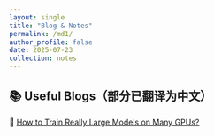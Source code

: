 ```yaml
---
layout: single
title: "Blog & Notes"
permalink: /md1/
author_profile: false
date: 2025-07-23
collection: notes
---
```


## 📚 Useful Blogs（部分已翻译为中文）

📎 [How to Train Really Large Models on Many GPUs?](../files/parallelismGPUs.html)
